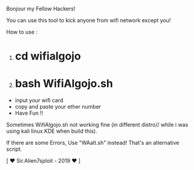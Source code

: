 Bonjour my Fellow Hackers!

You can use this tool to kick anyone from wifi network except you!

How to use :
   1. # cd wifialgojo
   2. # bash WifiAlgojo.sh
- input your wifi card
- copy and paste your ether number
- Have Fun !!

Sometimes WifiAlgojo.sh not working fine (in different distro// while i was using kali linux KDE when build this).

If there are some Errors, Use "WAalt.sh" instead! That's an alternative script.

[ ❤ Sir.Alien7sploit - 2019 ❤ ]
